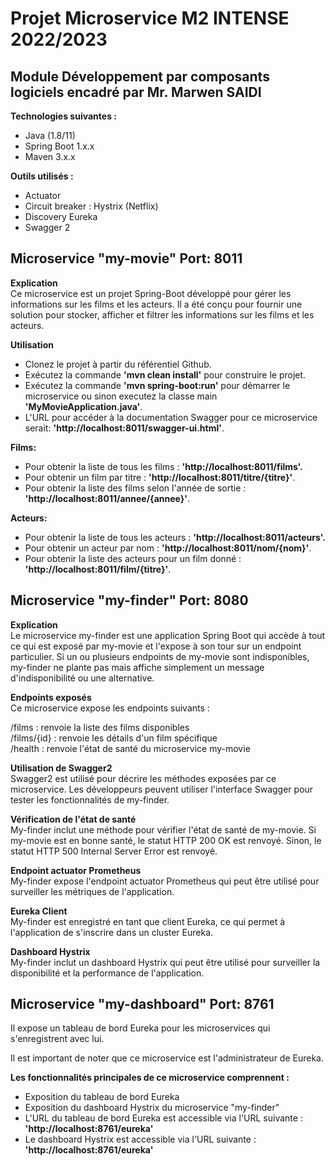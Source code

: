 # Projet Microservice M2 INTENSE 2022/2023  
## Module Développement par composants logiciels encadré par Mr. Marwen SAIDI  
__Technologies suivantes :__  
  - Java (1.8/11)  
  - Spring Boot 1.x.x  
  - Maven 3.x.x  

__Outils utilisés :__  
  - Actuator  
  - Circuit breaker : Hystrix (Netflix)  
  - Discovery Eureka  
  - Swagger 2  

## Microservice "my-movie" Port: 8011  
__Explication__  
Ce microservice est un projet Spring-Boot développé pour gérer les informations sur les films et les acteurs. Il a été conçu pour fournir une solution pour stocker, afficher et filtrer les informations sur les films et les acteurs.  

__Utilisation__  
  - Clonez le projet à partir du référentiel Github.  
  - Exécutez la commande __'mvn clean install'__ pour construire le projet.  
  - Exécutez la commande __'mvn spring-boot:run'__ pour démarrer le microservice ou sinon executez la classe main __'MyMovieApplication.java'__.  
  - L'URL pour accéder à la documentation Swagger pour ce microservice serait: __'http://localhost:8011/swagger-ui.html'__.  

__Films:__  
  - Pour obtenir la liste de tous les films : __'http://localhost:8011/films'.__  
  - Pour obtenir un film par titre : __'http://localhost:8011/titre/{titre}'__.  
  - Pour obtenir la liste des films selon l'année de sortie : __'http://localhost:8011/annee/{annee}'__. 

__Acteurs:__  
  - Pour obtenir la liste de tous les acteurs : __'http://localhost:8011/acteurs'.__  
  - Pour obtenir un acteur par nom : __'http://localhost:8011/nom/{nom}'__.  
  - Pour obtenir la liste des acteurs pour un film donné : __'http://localhost:8011/film/{titre}'__.  


## Microservice "my-finder" Port: 8080  
__Explication__  
Le microservice my-finder est une application Spring Boot qui accède à tout ce qui est exposé par my-movie et l'expose à son tour sur un endpoint particulier. Si un ou plusieurs endpoints de my-movie sont indisponibles, my-finder ne plante pas mais affiche simplement un message d'indisponibilité ou une alternative.  

__Endpoints exposés__  
Ce microservice expose les endpoints suivants :  

/films : renvoie la liste des films disponibles  
/films/{id} : renvoie les détails d'un film spécifique  
/health : renvoie l'état de santé du microservice my-movie  

__Utilisation de Swagger2__  
Swagger2 est utilisé pour décrire les méthodes exposées par ce microservice. Les développeurs peuvent utiliser l'interface Swagger pour tester les fonctionnalités de my-finder.  

__Vérification de l'état de santé__  
My-finder inclut une méthode pour vérifier l'état de santé de my-movie. Si my-movie est en bonne santé, le statut HTTP 200 OK est renvoyé. Sinon, le statut HTTP 500 Internal Server Error est renvoyé.  

__Endpoint actuator Prometheus__  
My-finder expose l'endpoint actuator Prometheus qui peut être utilisé pour surveiller les métriques de l'application.  

__Eureka Client__  
My-finder est enregistré en tant que client Eureka, ce qui permet à l'application de s'inscrire dans un cluster Eureka.  

__Dashboard Hystrix__  
My-finder inclut un dashboard Hystrix qui peut être utilisé pour surveiller la disponibilité et la performance de l'application.  

## Microservice "my-dashboard" Port: 8761  
Il expose un tableau de bord Eureka pour les microservices qui s'enregistrent avec lui.  

Il est important de noter que ce microservice est l'administrateur de Eureka.  

__Les fonctionnalités principales de ce microservice comprennent :__  

  - Exposition du tableau de bord Eureka
  - Exposition du dashboard Hystrix du microservice "my-finder"
  - L'URL du tableau de bord Eureka est accessible via l'URL suivante : __'http://localhost:8761/eureka'__  
  - Le dashboard Hystrix est accessible via l'URL suivante : __'http://localhost:8761/eureka'__  
  

